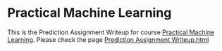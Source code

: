 # Practical Machine Learning
This is the Prediction Assignment Writeup for course [Practical Machine Learning](https://class.coursera.org/predmachlearn-006). Please check the page [Prediction Assignment Writeup.html](https://github.com/huangli/PracticalMachineLearning/blob/master/Prediction%20Assignment%20Writeup.html)